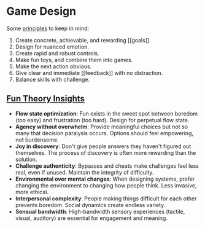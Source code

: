 # Game Design

Some [principles](https://youtu.be/zaxAdRlyZQ8) to keep in mind:

1. Create concrete, achievable, and rewarding [[goals]].
2. Design for nuanced emotion.
3. Create rapid and robust controls.
4. Make fun toys, and combine them into games.
5. Make the next action obvious.
6. Give clear and immediate [[feedback]] with no distraction.
7. Balance skills with challenge.

## [Fun Theory Insights](https://www.lesswrong.com/posts/qZJBighPrnv9bSqTZ/31-laws-of-fun)

- **Flow state optimization**: Fun exists in the sweet spot between boredom (too easy) and frustration (too hard). Design for perpetual flow state.
- **Agency without overwhelm**: Provide meaningful choices but not so many that decision paralysis occurs. Options should feel empowering, not burdensome.
- **Joy in discovery**: Don't give people answers they haven't figured out themselves. The process of discovery is often more rewarding than the solution.
- **Challenge authenticity**: Bypasses and cheats make challenges feel less real, even if unused. Maintain the integrity of difficulty.
- **Environmental over mental changes**: When designing systems, prefer changing the environment to changing how people think. Less invasive, more ethical.
- **Interpersonal complexity**: People making things difficult for each other prevents boredom. Social dynamics create endless variety.
- **Sensual bandwidth**: High-bandwidth sensory experiences (tactile, visual, auditory) are essential for engagement and meaning.
